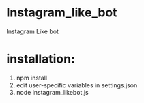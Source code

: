 # Instagram_like_bot
Instagram Like bot

# installation:
  1. npm install
  2. edit user-specific variables in settings.json
  3. node instagram_likebot.js
